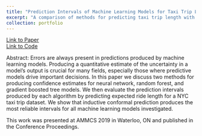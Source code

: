 ```yaml
---
title: "Prediction Intervals of Machine Learning Models for Taxi Trip Length"
excerpt: "A comparison of methods for predicting taxi trip length with prediction intervals that convey the models condfidence. Presented and published in conference proceedings at AMMCS 2019. This project was completed as part of my USRA in 2019."
collection: portfolio
---
```


[Link to Paper](https://ellamorgan.ca/files/prediction-intervals-of-machine-learning-models-for-taxi-trip-length.pdf)  
[Link to Code](https://github.com/ellamorgan/NYC-Taxi-Prediction-Intervals)

Abstract: Errors are always present in predictions produced by machine learning models. Producing a quantitative estimate of the uncertainty in a model’s output is crucial for many fields, especially those where predictive models drive important decisions. In this paper we discuss two methods for producing confidence estimates for neural network, random forest, and gradient boosted tree models. We then evaluate the prediction intervals produced by each algorithm by predicting expected ride length for a NYC taxi trip dataset. We show that inductive conformal prediction produces the most reliable intervals for all machine learning models investigated.

This work was presented at AMMCS 2019 in Waterloo, ON and published in the Conference Proceedings.
